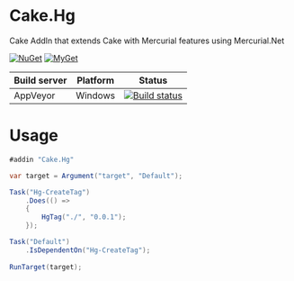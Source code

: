 # Cake.Hg
Cake AddIn that extends Cake with Mercurial features using Mercurial.Net

[![NuGet](https://img.shields.io/nuget/v/Cake.Hg.svg)](https://www.nuget.org/packages/Cake.Hg) [![MyGet](https://img.shields.io/myget/cake-contrib/vpre/Cake.Hg.svg?label=MyGet)](https://www.myget.org/feed/cake-contrib/package/nuget/Cake.Hg)

| Build server                | Platform     | Status                                                                                                                    |
|-----------------------------|--------------|---------------------------------------------------------------------------------------------------------------------------|
| AppVeyor                    | Windows      | [![Build status](https://img.shields.io/appveyor/ci/cakecontrib/cake-hg/master.svg)](https://ci.appveyor.com/project/cakecontrib/cake-hg/branch/master) |

# Usage

```c#
#addin "Cake.Hg"

var target = Argument("target", "Default");

Task("Hg-CreateTag")
    .Does(() => 
    {
        HgTag("./", "0.0.1");
    });

Task("Default")
    .IsDependentOn("Hg-CreateTag");
    
RunTarget(target);
```

